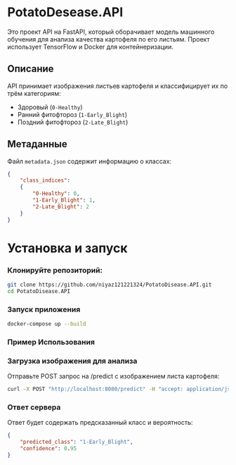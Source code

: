 # PotatoDesease.API

Это проект API на FastAPI, который оборачивает модель машинного обучения для анализа качества картофеля по его листьям. Проект использует TensorFlow и Docker для контейнеризации.

## Описание

API принимает изображения листьев картофеля и классифицирует их по трём категориям:
- Здоровый (`0-Healthy`)
- Ранний фитофтороз (`1-Early_Blight`)
- Поздний фитофтороз (`2-Late_Blight`)

## Метаданные

Файл `metadata.json` содержит информацию о классах:

```json
{
    "class_indices": 
    {
        "0-Healthy": 0, 
        "1-Early_Blight": 1, 
        "2-Late_Blight": 2
    }
}
```

# Установка и запуск

### Клонируйте репозиторий:
```sh
git clone https://github.com/niyaz121221324/PotatoDisease.API.git
cd PotatoDisease.API
```

### Запуск приложения
```sh
docker-compose up --build
```

### Пример Использования
### Загрузка изображения для анализа
Отправьте POST запрос на /predict с изображением листа картофеля:
```sh
curl -X POST "http://localhost:8080/predict" -H "accept: application/json" -H "Content-Type: multipart/form-data" -F "file=@/path/to/your/image.jpg"
```

### Ответ сервера
Ответ будет содержать предсказанный класс и вероятность:
```json
{
    "predicted_class": "1-Early_Blight",
    "confidence": 0.95
}
```
